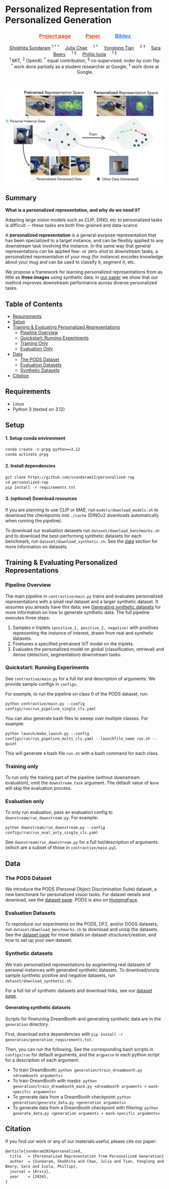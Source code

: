 # Personalized Representation from Personalized Generation

<h3 align="center"><a href="https://personalized-rep.github.io" style="color: #E34F26;">Project page</a>&nbsp&nbsp&nbsp&nbsp&nbsp&nbsp&nbsp&nbsp&nbsp&nbsp&nbsp
  <a href="https://arxiv.org/abs/2412.16156" style="color: #E34F26;">Paper</a>&nbsp&nbsp&nbsp&nbsp&nbsp&nbsp&nbsp&nbsp&nbsp&nbsp&nbsp
<a href="#citation" style="color: #2088FF;">Bibtex</a><br></h3>

<p align="center">
<a href="https://ssundaram21.github.io" a href="center">Shobhita Sundaram</a> <sup>1</sup> <sup>*</sup> <sup>†</sup>
<a href="https://juliachae.github.io" style="margin: 0 15px; text-decoration">Julia Chae</a> <sup>1</sup> <sup>*</sup> 
<a href="https://people.csail.mit.edu/yonglong/" style="margin: 0 15px; text-decoration">Yonglong Tian</a> <sup>2</sup> <sup>‡</sup> 
<a href="https://beerys.github.io" style="margin: 0 15px; text-decoration">Sara Beery</a> <sup>1</sup> <sup>§</sup> 
<a href="http://web.mit.edu/phillipi/" style="margin: 0 15px; text-decoration">Phillip Isola</a> <sup>1</sup> <sup>§</sup> 
<br>
<sup>1</sup> MIT, <sup>2</sup> OpenAI.
<sup>*</sup> equal contribution, <sup>§</sup> co-supervised; order by coin flip.
<br>
<sup>†</sup> work done partially as a student researcher at Google, <sup>‡</sup> work done at Google.
</p>
<br>

![teaser](assets/teaser.jpg)

## Summary
**What is a personalized representation, and why do we need it?**

Adapting large vision models such as CLIP, DINO, etc to personalized tasks is difficult -- these tasks are both fine-grained and data-scarce.

A **personalized representation** is a general-purpose representation that has been specialized to a target instance, and can be flexibly applied to any downstream task involving the instance. In the same way that general representations can be applied few- or zero-shot to downstream tasks, a personalized representation of your mug (for instance) encodes knowledge about your mug and can be used to classify it, segment it, etc.

We propose a framework for learning personalized representations from as little as **three images** using synthetic data. In [our paper](#link) we show that our method improves downstream performance across diverse personalized tasks.

## Table of Contents
* [Requirements](#requirements)
* [Setup](#setup)
* [Training & Evaluating Personalized Representations](#training--evaluating-personalized-representations)
  * [Pipeline Overview](#pipeline-overview)
  * [Quickstart: Running Experiments](#quickstart-running-experiments)
  * [Training Only](#training-only)
  * [Evaluation Only](#evaluation-only)
* [Data](#data)
  * [The PODS Dataset](#the-pods-dataset)
  * [Evaluation Datasets](#evaluation-datasets)
  * [Synthetic Datasets](#synthetic-datasets)
* [Citation](#citation)

## Requirements
- Linux
- Python 3 (tested on 3.12)

## Setup
#### 1. Setup conda environment
```
conda create -n prpg python==3.12
conda activate prpg
```

#### 2. Install dependencies
```
git clone https://github.com/ssundaram21/personalized-rep
cd personalized-rep
pip install -r requirements.txt
```

#### 3. (optional) Download resources
If you are planning to use CLIP or MAE, run `models/download_models.sh` to download the checkpoints into `./cache` (DINOv2 downloads automatically when running the pipeline).

To download our evaluation datasets run `dataset/download_benchmarks.sh` and to download the best-performing synthetic datasets for each benchmark, run `dataset/download_synthetic.sh`. See the [data](#data) section for more information on datasets.

## Training & Evaluating Personalized Representations

### Pipeline Overview
The main pipeline in `contrastive/main.py` trains and evaluates personalized representations with a small real dataset and a larger synthetic dataset. It assumes you already have this data; see [Generating synthetic datasets](#generating-synthetic-datasets) for more information on how to generate synthetic data. The full pipeline executes three steps:

1. Samples $n$ triplets `(positive_1, positive_2, negative)` with positives representing the instance of interest, drawn from real and synthetic datasets.
2. Finetunes a specified pretrained ViT model on the triplets.
3. Evaluates the personalized model on global (classification, retrieval) and dense (detection, segmentation) downstream tasks.

### Quickstart: Running Experiments

See `contrastive/main.py` for a full list and description of arguments. We provide sample configs in `configs`. 

For example, to run the pipeline on class 0 of the PODS dataset, run:
```
python contrastive/main.py --config configs/run/run_pipeline_single_cls.yaml
```

You can also generate bash files to sweep over multiple classes. For example:
```
python launch/make_launch.py --config configs/run/run_pipeline_multi_cls.yaml --launchfile_name run.sh --quiet
```
This will generate a bash file `run.sh` with a bash command for each class.

### Training only
To run only the training part of the pipeline (without downstream evaluation), omit the `downstream_task` argument. The default value of `None` will skip the evaluation process.

### Evaluation only
To only run evaluation, pass an evaluation config to `downstream/run_downstream.py`. For example:
```
python downstream/run_downstream.py --config configs/run/run_eval_only_single_cls.yaml
``` 
See `downstream/run_downstream.py` for a full list/description of arguments (which are a subset of those in `contrastive/main.py`).

## Data

### The PODS Dataset
We introduce the PODS (Personal Object Discrimination Suite) dataset, a new benchmark for personalized vision tasks. For dataset details and download, see the [dataset page](https://github.com/ssundaram21/personalized-rep/tree/main/dataset). PODS is also on [HuggingFace](https://huggingface.co/datasets/chaenayo/PODS).

### Evaluation Datasets
To reproduce our experiments on the PODS, DF2, and/or DOGS datasets, run `dataset/download_benchmarks.sh` to download and unzip the datasets. See the [dataset page](https://github.com/ssundaram21/personalized-rep/tree/main/dataset) for more details on dataset structure/creation, and how to set up your own dataset.

### Synthetic datasets
We train personalized representations by augmenting real datasets of personal instances with generated synthetic datasets. To download/unzip sample synthetic positive and negative datasets, run `dataset/download_synthetic.sh`.

For a full list of synthetic datasets and download links, see our [dataset page](https://github.com/ssundaram21/personalized-rep/tree/main/dataset).

#### Generating synthetic datasets
Scripts for finetuning DreamBooth and generating synthetic data are in the `generation` directory.

First, download extra dependencies with `pip install -r generation/generation_requirements.txt`.

Then, you can run the following. See the corresponding bash scripts in `configs/run` for default arguments, and the `argparse` in each python script for a description of each argument:
* To train DreamBooth: `python generation/train_dreambooth.py <dreambooth arguments>`
* To train DreamBooth with masks: `python generation/train_dreambooth_mask.py <dreambooth arguments + mask-specific arguments>`
* To generate data from a DreamBooth checkpoint: `python generation/generate_data.py <generation arguments>`
* To generate data from a DreamBooth checkpoint with filtering: `python generate_data.py <generation arguments + mask-specific arguments>`

## Citation
If you find our work or any of our materials useful, please cite our paper:
```
@article{sundaram2024personalized,
  title   = {Personalized Representation from Personalized Generation}
  author  = {Sundaram, Shobhita and Chae, Julia and Tian, Yonglong and Beery, Sara and Isola, Phillip},
  journal = {Arxiv},
  year    = {2024},
}
```
            
